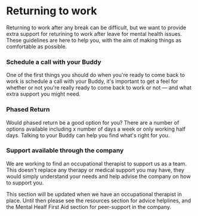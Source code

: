 # Returning to work

Returning to work after any break can be difficult, but we want to provide extra support for returining to work after leave for mental health issues. These guidelines are here to help you, with the aim of making things as comfortable as possible.

### Schedule a call with your Buddy

One of the first things you should do when you're ready to come back to work is schedule a call with your Buddy, it's important to get a feel for whether or not you're really ready to come back to work or not — and what extra support you might need.

### Phased Return

Would phased return be a good option for you? There are a number of options available including x number of days a week or only working half days. Talking to your Buddy can help you find what's right for you.

### Support available through the company

We are working to find an occupational therapist to support us as a team. This doesn't replace any therapy or medical support you may have, they would simply understand your needs and help advise the company on how to support you.

This section will be updated when we have an occupational therapist in place. Until then please see the resources section for advice helplines, and the Mental Healf First Aid section for peer-support in the company.

